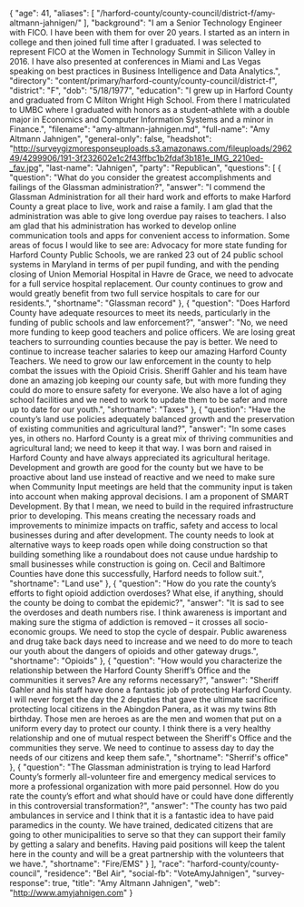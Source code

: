 {
  "age": 41,
  "aliases": [
    "/harford-county/county-council/district-f/amy-altmann-jahnigen/"
  ],
  "background": "I am a Senior Technology Engineer with FICO.  I have been with them for over 20 years.  I started as an intern in college and then joined full time after I graduated.  I was selected to represent FICO at the Women in Technology Summit in Silicon Valley in 2016.  I have also presented at conferences in Miami and Las Vegas speaking on best practices in Business Intelligence and Data Analytics.",
  "directory": "content/primary/harford-county/county-council/district-f",
  "district": "F",
  "dob": "5/18/1977",
  "education": "I grew up in Harford County and graduated from C Milton Wright High School.  From there I matriculated to UMBC where I graduated with honors as a student-athlete with a double major in Economics and Computer Information Systems and a minor in Finance.",
  "filename": "amy-altmann-jahnigen.md",
  "full-name": "Amy Altmann Jahnigen",
  "general-only": false,
  "headshot": "http://surveygizmoresponseuploads.s3.amazonaws.com/fileuploads/296249/4299906/191-3f232602e1c2f43ffbc1b2fdaf3b181e_IMG_2210ed-_fav.jpg",
  "last-name": "Jahnigen",
  "party": "Republican",
  "questions": [
    {
      "question": "What do you consider the greatest accomplishments and failings of the Glassman administration?",
      "answer": "I commend the Glassman Administration for all their hard work and efforts to make Harford County a great place to live, work and raise a family.  I am glad that the administration was able to give long overdue pay raises to teachers.  I also am glad that his administration has worked to develop online communication tools and apps for convenient access to information.   Some areas of focus I would like to see are: Advocacy for more state funding for Harford County Public Schools, we are ranked 23 out of 24 public school systems in Maryland in terms of per pupil funding, and with the pending closing of Union Memorial Hospital in Havre de Grace, we need to advocate for a full service hospital replacement.   Our county continues to grow and would greatly benefit from two full service hospitals to care for our residents.",
      "shortname": "Glassman record"
    },
    {
      "question": "Does Harford County have adequate resources to meet its needs, particularly in the funding of public schools and law enforcement?",
      "answer": "No, we need more funding to keep good teachers and police officers.   We are losing great teachers to surrounding counties because the pay is better.  We need to continue to increase teacher salaries to keep our amazing Harford County Teachers.  We need to grow our law enforcement in the county to help combat the issues with the Opioid Crisis. Sheriff Gahler and his team have done an amazing job keeping our county safe, but with more funding they could do more to ensure safety for everyone.   We also have a lot of aging school facilities and we need to work to update them to be safer and more up to date for our youth.",
      "shortname": "Taxes"
    },
    {
      "question": "Have the county’s land use policies adequately balanced growth and the preservation of existing communities and agricultural land?",
      "answer": "In some cases yes, in others no. Harford County is a great mix of thriving communities and agricultural land; we need to keep it that way.  I was born and raised in Harford County and have always appreciated its agricultural heritage.  Development and growth are good for the county but we have to be proactive about land use instead of reactive and we need to make sure when Community Input meetings are held that the community input is taken into account when making approval decisions.  I am a proponent of SMART Development.  By that I mean, we need to build in the required infrastructure prior to developing. This means creating the necessary roads and improvements to minimize impacts on traffic, safety and access to local businesses during and after development.   The county needs to look at alternative ways to keep roads open while doing construction so that building something like a roundabout does not cause undue hardship to small businesses while construction is going on.  Cecil and Baltimore Counties have done this successfully, Harford needs to follow suit.",
      "shortname": "Land use"
    },
    {
      "question": "How do you rate the county’s efforts to fight opioid addiction overdoses? What else, if anything, should the county be doing to combat the epidemic?",
      "answer": "It is sad to see the overdoses and death numbers rise.  I think awareness is important and making sure the stigma of addiction is removed – it crosses all socio-economic groups.  We need to stop the cycle of despair.  Public awareness and drug take back days need to increase and we need to do more to teach our youth about the dangers of opioids and other gateway drugs.",
      "shortname": "Opioids"
    },
    {
      "question": "How would you characterize the relationship between the Harford County Sheriff’s Office and the communities it serves? Are any reforms necessary?",
      "answer": "Sheriff Gahler and his staff have done a fantastic job of protecting Harford County.  I will never forget the day the 2 deputies that gave the ultimate sacrifice protecting local citizens in the Abingdon Panera, as it was my twins 8th birthday.  Those men are heroes as are the men and women that put on a uniform every day to protect our county.  I think there is a very healthy relationship and one of mutual respect between the Sheriff's Office and the communities they serve. We need to continue to assess day to day the needs of our citizens and keep them safe.",
      "shortname": "Sherrif's office"
    },
    {
      "question": "The Glassman administration is trying to lead Harford County’s formerly all-volunteer fire and emergency medical services to more a professional organization with more paid personnel. How do you rate the county’s effort and what should have or could have done differently in this controversial transformation?",
      "answer": "The county has two paid ambulances in service and I think that it is a fantastic idea to have paid paramedics in the county. We have trained, dedicated citizens that are going to other municipalities to serve so that they can support their family by getting a salary and benefits.  Having paid positions will keep the talent here in the county and will be a great partnership with the volunteers that we have.",
      "shortname": "Fire/EMS"
    }
  ],
  "race": "harford-county/county-council",
  "residence": "Bel Air",
  "social-fb": "VoteAmyJahnigen",
  "survey-response": true,
  "title": "Amy Altmann Jahnigen",
  "web": "http://www.amyjahnigen.com"
}
